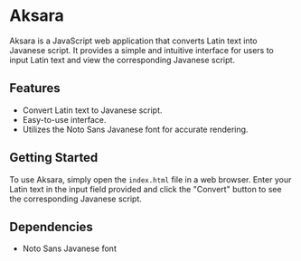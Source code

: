 # Aksara

Aksara is a JavaScript web application that converts Latin text into Javanese script. It provides a simple and intuitive interface for users to input Latin text and view the corresponding Javanese script.

## Features

- Convert Latin text to Javanese script.
- Easy-to-use interface.
- Utilizes the Noto Sans Javanese font for accurate rendering.
  
## Getting Started

To use Aksara, simply open the `index.html` file in a web browser. Enter your Latin text in the input field provided and click the "Convert" button to see the corresponding Javanese script.

## Dependencies

- Noto Sans Javanese font